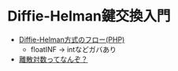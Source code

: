 # Diffie-Helman鍵交換入門
- [Diffie-Helman方式のフロー(PHP)](https://github.com/shuto-niimi-intern/linux/blob/main/proc/crypto/Diffie-Hellman/discreteLogarithm.php)
  - floatINF → intなどガバあり
- [離散対数ってなんぞ？](https://ameblo.jp/imatch0603/entry-12093771436.html)